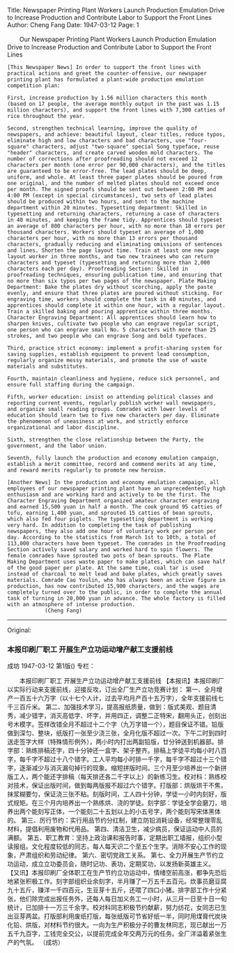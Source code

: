 Title: Newspaper Printing Plant Workers Launch Production Emulation Drive to Increase Production and Contribute Labor to Support the Front Lines
Author: Cheng Fang
Date: 1947-03-12
Page: 1

　　Our Newspaper Printing Plant Workers
    Launch Production Emulation Drive to Increase Production and Contribute Labor to Support the Front Lines

    [This Newspaper News] In order to support the front lines with practical actions and greet the counter-offensive, our newspaper printing plant has formulated a plant-wide production emulation competition plan:

    First, increase production by 1.56 million characters this month (based on 17 people, the average monthly output in the past was 1.15 million characters), and support the front lines with 7,300 catties of rice throughout the year.

    Second, strengthen technical learning, improve the quality of newspapers, and achieve: beautiful layout, clear titles, reduce typos, eliminate high and low characters and bad characters, use "four-square" characters, adjust "two-square" special Song typeface, reuse "header" characters, and create carved wooden mold characters. The number of corrections after proofreading should not exceed 12 characters per month (one error per 90,000 characters), and the titles are guaranteed to be error-free. The lead plates should be deep, uniform, and whole. At least three paper plates should be poured from one original, and the number of melted plates should not exceed once per month. The signed proofs should be sent out between 2:00 PM and 4:00 PM (except in special circumstances), two sets of lead plates should be produced within two hours, and sent to the machine department within 20 minutes. Typesetting department: Skilled in typesetting and returning characters, returning a case of characters in 40 minutes, and keeping the frame tidy. Apprentices should typeset an average of 800 characters per hour, with no more than 18 errors per thousand characters. Workers should typeset an average of 1,000 characters per hour, with no more than 13 errors per thousand characters, gradually reducing and eliminating omissions of sentences and lines. Shorten the page layout time. Train at least one new page layout worker in three months, and two new trainees who can return characters and typeset (typesetting and returning more than 2,000 characters each per day). Proofreading Section: Skilled in proofreading techniques, ensuring publication time, and ensuring that no more than six typos per two pages of the newspaper. Plate Making Department: Bake the plates dry without scorching, apply the paste evenly, and ensure that three plates are poured without sticking. For engraving time, workers should complete the task in 40 minutes, and apprentices should complete it within one hour, with a regular layout. Train a skilled baking and pouring apprentice within three months. Character Engraving Department: All apprentices should learn how to sharpen knives, cultivate two people who can engrave regular script, one person who can engrave small No. 5 characters with more than 25 strokes, and two people who can engrave Song and bold typefaces.

    Third, practice strict economy: implement a profit-sharing system for saving supplies, establish equipment to prevent lead consumption, regularly organize messy materials, and promote the use of waste materials and substitutes.

    Fourth, maintain cleanliness and hygiene, reduce sick personnel, and ensure full staffing during the campaign.

    Fifth, worker education: insist on attending political classes and reporting current events, regularly publish worker wall newspapers, and organize small reading groups. Comrades with lower levels of education should learn two to five new characters per day. Eliminate the phenomenon of uneasiness at work, and strictly enforce organizational and labor discipline.

    Sixth, strengthen the close relationship between the Party, the government, and the labor union.

    Seventh, fully launch the production and economy emulation campaign, establish a merit committee, record and commend merits at any time, and reward merits regularly to promote new heroism.

    [Another News] In the production and economy emulation campaign, all employees of our newspaper printing plant have an unprecedentedly high enthusiasm and are working hard and actively to be the first. The Character Engraving Department organized amateur character engraving and earned 15,500 yuan in half a month. The cook ground 95 catties of tofu, earning 1,400 yuan, and sprouted 15 catties of bean sprouts, which also fed four piglets. The typesetting department is working very hard. In addition to completing the task of publishing newspapers, they also add one hour of voluntary work per person per day. According to the statistics from March 1st to 10th, a total of 113,000 characters have been typeset. The comrades in the Proofreading Section actively saved salary and worked hard to spin flowers. The female comrades have sprouted two pots of bean sprouts. The Plate Making Department uses waste paper to make plates, which can save half of the good paper per plate. At the same time, coal tar is used instead of charcoal to melt lead and bake plates, which greatly saves materials. Comrade Cao Youlin, who has always been an active figure in production, has now contributed 15,900 characters, and the wages are completely turned over to the public, in order to complete the annual task of turning in 20,000 yuan in advance. The whole factory is filled with an atmosphere of intense production.
                (Cheng Fang)



<hr /> 

Original: 


### 本报印刷厂职工  开展生产立功运动增产献工支援前线
成坊
1947-03-12
第1版()
专栏：

　　本报印刷厂职工
    开展生产立功运动增产献工支援前线
    【本报讯】本报印刷厂以实际行动来支援前线，迎接反攻，订出全厂生产立功竞赛计划：
    第一、全月增产一百五十六万字（以十七个人计，过去平均月产百十五万字），全年支援前线七千三百斤米。
    第二、加强技术学习，提高报纸质量，做到：版式美观、题目清秀，减少错字，消灭高低字、坏字，并用四正，调整二正特宋，翻用头正，创刻出号木模字。签样改错全月不超过十二个字（九万字错一个），题目保证不错。铅版做到深匀、整块，纸版打一张至少浇三张，全月化版不超过一次。下午二时到四时送走签字大样（特殊情形例外），两小时内打出两副铅版，廿分钟送到机器部。排字部：熟练排稿还字，四十分钟还一盒字、架子整齐。排稿上学徒平均每小时八百字，每千字不超过十八个错字。工人平均每小时排一千字，每千字不超过十三个错字，逐渐减少与消灭漏句掉行的现象。缩短拼版时间。三个月至少培养出一个新拼版工人，两个能还字排稿（每天排还各二千字以上）的新练习生。校对科：熟练校对技术，保证出版时间，做到每两版报不超过六个错字。打版部：烘版烘干不焦，抹浆糊要匀，保证浇三张不粘。刻版时间，工人四十分钟，学徒一小时内刻好，版式规矩。在三个月内培养出一个熟练烘、浇的学徒。刻字部：学徒全学会磨刀，培养出两个能刻写正体，一个能刻二十五划以上的小五号字，两个能刻写宋体黑体的。
    第三、厉行节约：实行用品节约分红制，建立防铅消耗设备，经常整理零乱材料，提倡利用废物和代用品。
    第四、清洁卫生，减少病员，保证运动中人员的满额。
    第五、职工教育：坚持上政治课和报告时事，定期出职工墙报，组织小型读报组。文化程度较低的同志，每人每天识二个至五个生字。消除不安心工作的现象，严肃组织和劳动纪律。
    第六、密切党政工关系。
    第七、全力开展生产节约立功运动，成立立功委员会，随时记功、表功，定期奖功，以发扬新英雄主义。
    【又讯】本报印刷厂全体职工在生产节约立功运动中，情绪空前高涨，都争先恐后地紧张积极工作。刻字部组织业余刻字，半月赚了一万五千五百元。炊事员磨豆腐九十五斤，赚洋一千四百元，生豆芽十五斤，还喂了四口小猪。排字部工作十分紧张，他们除完成出报任务外，还每人每日加义务工一小时，从三月一日至十日一旬统计，已加排十一万三千余字。校对科同志积极节约献薪，努力纺花，女同志已生出豆芽两盆。打版部利用废纸打版，每张纸版可节省好纸一半，同时用煤膏代炭块化铅、烘版，对材料节约很大。一向为生产积极分子的曹友林同志，现已献出一万五千九百字，工钱完全交公，以提前完成全年交两万元的任务。全厂洋溢着紧张生产的气氛。
                （成坊）
